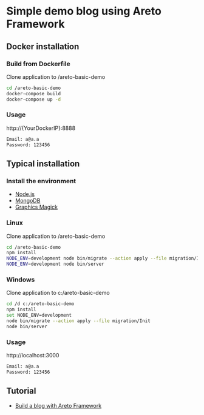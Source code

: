 # Simple demo blog using Areto Framework

## Docker installation

### Build from Dockerfile
Clone application to /areto-basic-demo
```sh
cd /areto-basic-demo
docker-compose build
docker-compose up -d
```

### Usage
http://{YourDockerIP}:8888
```sh
Email: a@a.a
Password: 123456
```

## Typical installation

### Install the environment
- [Node.js](https://nodejs.org)
- [MongoDB](https://www.mongodb.com)
- [Graphics Magick](http://www.graphicsmagick.org)

### Linux
Clone application to /areto-basic-demo
```sh
cd /areto-basic-demo
npm install
NODE_ENV=development node bin/migrate --action apply --file migration/Init
NODE_ENV=development node bin/server
```

### Windows
Clone application to c:/areto-basic-demo
```sh
cd /d c:/areto-basic-demo
npm install
set NODE_ENV=development
node bin/migrate --action apply --file migration/Init
node bin/server
```

### Usage
http://localhost:3000
```sh
Email: a@a.a
Password: 123456
```   

## Tutorial
- [Build a blog with Areto Framework](http://nervebit.com/areto/blog/)